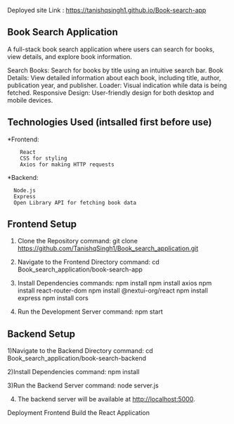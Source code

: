 Deployed site Link : https://tanishqsingh1.github.io/Book-search-app

Book Search Application
------------------------
A full-stack book search application where users can search for books, view details, and explore book information.

Search Books: Search for books by title using an intuitive search bar.
Book Details: View detailed information about each book, including title, author, publication year, and publisher.
Loader: Visual indication while data is being fetched.
Responsive Design: User-friendly design for both desktop and mobile devices.

Technologies Used (intsalled first before use)
------------------
  *Frontend:
  
        React
        CSS for styling
        Axios for making HTTP requests
   *Backend:
   
      Node.js
      Express
      Open Library API for fetching book data

Frontend Setup
---------------

1) Clone the Repository
     command: git clone https://github.com/TanishqSingh1/Book_search_application.git

2) Navigate to the Frontend Directory
     command: cd Book_search_application/book-search-app

3) Install Dependencies
     commands:
           npm install
           npm install axios
           npm install react-router-dom
           npm install @nextui-org/react
           npm install express
           npm install cors


5) Run the Development Server
    command: npm start

Backend Setup
--------------

1)Navigate to the Backend Directory
    command: cd Book_search_application/book-search-backend
    
2)Install Dependencies
    command: npm install

3)Run the Backend Server
    command: node server.js

4) The backend server will be available at [http://localhost:5000](https://book-search-app-backend.onrender.com).

Deployment
Frontend
Build the React Application
